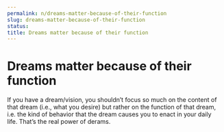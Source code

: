 ```yaml
---
permalink: n/dreams-matter-because-of-their-function
slug: dreams-matter-because-of-their-function
status: 
title: Dreams matter because of their function
---
```

# Dreams matter because of their function

If you have a dream/vision, you shouldn’t focus so much on the content of that dream (i.e., what you desire) but rather on the function of that dream, i.e. the kind of behavior that the dream causes you to enact in your daily life. That’s the real power of derams.

